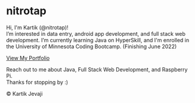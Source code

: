 <!---
nitrotap/nitrotap is a ✨ special ✨ repository because its `README.md` (this file) appears on your GitHub profile.
You can click the Preview link to take a look at your changes.
- 💞️ I’m looking to collaborate on ...
  --->

# nitrotap

Hi, I'm Kartik (@nitrotap)!   
I’m interested in data entry, android app development, and full stack web development. I’m currently learning Java on HyperSkill, and I'm enrolled in the University of Minnesota Coding Bootcamp. (Finishing June 2022)

[View My Portfolio](https://nitrotap.github.io/nitrotap/)

Reach out to me about Java, Full Stack Web Development, and Raspberry Pi.   
Thanks for stopping by :)

&copy; Kartik Jevaji